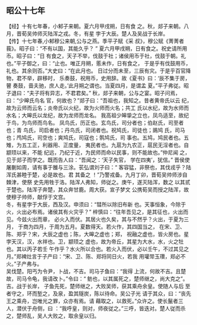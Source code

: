 ## 昭公十七年

【经】十有七年春，小邾子来朝。夏六月甲戌朔，日有食
之。秋，郯子来朝。八月，晋荀吴帅师灭陆浑之戎。冬，有星
孛于大辰。楚人及吴战于长岸。  
【传】十七年春,小邾穆公来朝,公与之燕。季平子赋《采
叔》，穆公赋《菁菁者莪》。昭子曰：“不有以国，其能久乎？ ”
夏六月甲戌朔，日有食之。祝史请所用币。昭子曰：“日
有食之，天子不举，伐鼓于社；诸侯用币于社，伐鼓于朝。礼
也。”平子御之，曰：“止也。唯正月朔，慝未作，日有食之，
于是乎有伐鼓用币，礼也。其余则否。”大史曰：“在此月也。
日过分而未至，三辰有灾。于是乎百官降物，君不举，辟移时，
乐奏鼓，祝用币，史用辞。故《夏书》曰：‘辰不集于房，瞽
奏鼓，啬夫驰，庶人走。’此月朔之谓也。当夏四月，是谓孟
夏。”平子弗従。昭子退曰：“夫子将有异志，不君君矣。”
秋，郯子来朝，公与之宴。昭子问焉，曰：“少皞氏鸟名
官，何故也？”郯子曰：“吾祖也，我知之。昔者黄帝氏以云
纪，故为云师而云名；炎帝氏以火纪，故为火师而火名；共工
氏以水纪，故为水师而水名；大皞氏以龙纪，故为龙师而龙名。
我高祖少皞挚之立也，凤鸟适至，故纪于鸟，为鸟师而鸟名。
凤鸟氏，历正也。玄鸟氏，司分者也；伯赵氏，司至者也；青
鸟氏，司启者也；丹鸟氏，司闭者也。祝鸠氏，司徒也；鴡鸠
氏，司马也；鸤鸠氏，司空也；爽鸠氏，司寇也；鹘鸠氏，司
事也。五鸠，鸠民者也。五雉，为五工正，利器用、正度量，
夷民者也。九扈为九农正，扈民无淫者也。自颛顼以来，不能
纪远，乃纪于近，为民师而命以民事，则不能故也。”仲尼闻
之，见于郯子而学之。既而告人曰：“吾闻之：‘天子失官，
学在四夷’，犹信。”
晋侯使屠蒯如周，请有事于雒与三涂。苌弘谓刘子曰：“
客容猛，非祭也，其伐戎乎？陆浑氏甚睦于楚，必是故也。君
其备之 ！”乃警戎备。九月丁卯，晋荀吴帅师涉自棘津，使祭
史先用牲于洛。陆浑人弗知，师従之。庚午，遂灭陆浑，数之
以其贰于楚也。陆浑子奔楚，其众奔甘鹿。周大获。宣子梦文
公携荀吴而授之陆浑，故使穆子帅师，献俘于文宫。  
冬，有星孛于大辰，西及汉。申须曰：“彗所以除旧布新
也。天事恒象，今除于火，火出必布焉。诸侯其有火灾乎？”
梓慎曰：“往年吾见之，是其征也，火出而见。今兹火出而章，
必火入而伏。其居火也久矣，其与不然乎？火出，于夏为三月，
于商为四月，于周为五月。夏数得天。若火作，其四国当之，
在宋、卫、陈、郑乎？宋，大辰之虚也；陈，大皞之虚也；郑，
祝融之虚也，皆火房也。星孛天汉，汉，水祥也。卫，颛顼之
虚也，故为帝丘，其星为大水，水，火之牡也。其以丙子若壬
午作乎？水火所以合也。若火入而伏，必以壬午，不过其见之
月。”郑裨灶言于子产曰：“宋、卫、陈、郑将同日火，若我
用瓘斝玉瓚，郑必不火。”子产弗与。  
吴伐楚。阳丐为令尹，卜战，不吉。司马子鱼曰：“我得
上流，何故不吉。且楚故，司马令龟，我请改卜。”令曰：“
鲂也，以其属死之，楚师继之，尚大克之”。吉。战于长岸，
子鱼先死，楚师继之，大败吴师，获其乘舟余皇。使随人与后
至者守之，环而堑之，及泉，盈其隧炭，陈以待命。吴公子光
请于其众，曰：“丧先王之乘舟，岂唯光之罪，众亦有焉。请
藉取之，以救死。”众许之。使长鬣者三人，潜伏于舟侧，曰
：“我呼皇，则对，师夜従之。”三呼，皆迭对。楚人従而杀
之，楚师乱，吴人大败之，取余皇以归。  

